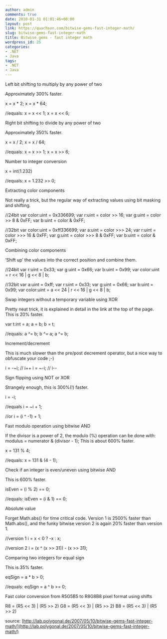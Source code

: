 ```yaml
---
author: admin
comments: true
date: 2010-01-31 01:01:46+00:00
layout: post
link: https://quachson.com/bitwise-gems-fast-integer-math/
slug: bitwise-gems-fast-integer-math
title: Bitwise gems - fast integer math
wordpress_id: 25
categories:
- .NET
- Java
tags:
- .NET
- Java
---
```


Left bit shifting to multiply by any power of two

Approximately 300% faster.

x = x * 2;
x = x * 64;

//equals:
x = x << 1;
x = x << 6;

Right bit shifting to divide by any power of two

Approximately 350% faster.

x = x / 2;
x = x / 64;

//equals:
x = x >> 1;
x = x >> 6;

Number to integer conversion

x = int(1.232)

//equals:
x = 1.232 >> 0;

Extracting color components

Not really a trick, but the regular way of extracting values using bit masking and shifting.

//24bit
var color:uint = 0x336699;
var r:uint = color >> 16;
var g:uint = color >> 8 & 0xFF;
var b:uint = color & 0xFF;

//32bit
var color:uint = 0xff336699;
var a:uint = color >>> 24;
var r:uint = color >>> 16 & 0xFF;
var g:uint = color >>> 8 & 0xFF;
var b:uint = color & 0xFF;

Combining color components

‘Shift up’ the values into the correct position and combine them.

//24bit
var r:uint = 0x33;
var g:uint = 0x66;
var b:uint = 0x99;
var color:uint = r << 16 | g << 8 | b;

//32bit
var a:uint = 0xff;
var r:uint = 0x33;
var g:uint = 0x66;
var b:uint = 0x99;
var color:uint = a << 24 | r << 16 | g << 8 | b;

Swap integers without a temporary variable using XOR

Pretty neat trick, it is explained in detail in the link at the top of the page. This is 20% faster.

var t:int = a;
a = b;
b = t;

//equals:
a ^= b;
b ^= a;
a ^= b;

Increment/decrement

This is much slower than the pre/post decrement operator, but a nice way to obfuscate your code ;-)

i = -~i; // i++
i = ~-i; // i--

Sign flipping using NOT or XOR

Strangely enough, this is 300%(!) faster.

i = -i;

//equals
i = ~i + 1;

//or
i = (i ^ -1) + 1;

Fast modulo operation using bitwise AND

If the divisor is a power of 2, the modulo (%) operation can be done with:
modulus = numerator & (divisor - 1);
This is about 600% faster.

x = 131 % 4;

//equals:
x = 131 & (4 - 1);

Check if an integer is even/uneven using bitwise AND

This is 600% faster.

isEven = (i % 2) == 0;

//equals:
isEven = (i & 1) == 0;

Absolute value

Forget Math.abs() for time critical code. Version 1 is 2500% faster than Math.abs(), and the funky bitwise version 2 is again 20% faster than version 1.

//version 1
i = x < 0 ? -x : x;

//version 2
i = (x ^ (x >> 31)) - (x >> 31);

Comparing two integers for equal sign

This is 35% faster.

eqSign = a * b > 0;

//equals:
eqSign = a ^ b >= 0;

Fast color conversion from R5G5B5 to R8G8B8 pixel format using shifts

R8 = (R5 << 3) | (R5 >> 2)
G8 = (R5 << 3) | (R5 >> 2)
B8 = (R5 << 3) | (R5 >> 2)

source: [http://lab.polygonal.de/2007/05/10/bitwise-gems-fast-integer-math/](http://lab.polygonal.de/2007/05/10/bitwise-gems-fast-integer-math/)
